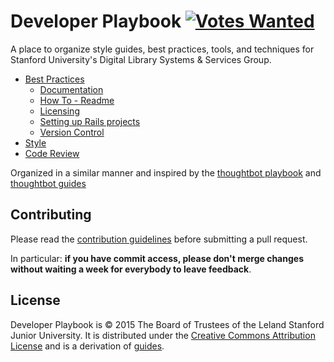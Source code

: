 # 
Developer Playbook  [![Votes Wanted](https://badge.waffle.io/sul-dlss/DeveloperPlaybook.svg?label=votes&title=Votes%20Wanted)](http://waffle.io/sul-dlss/DeveloperPlaybook)
=========

A place to organize style guides, best practices, tools, and techniques for Stanford University's Digital Library Systems &amp; Services Group.

 - [Best Practices](/best-practices)
   - [Documentation](/best-practices/documentation)
   - [How To - Readme](/best-practices/howto_readme.md)
   - [Licensing](/best-practices/licensing.md)
   - [Setting up Rails projects](/best-practices/setting_up_rails_project.md)
   - [Version Control](/best-practices/version_control.md)
 - [Style](/style)
 - [Code Review](/code-review)

Organized in a similar manner and inspired by the [thoughtbot playbook](http://playbook.thoughtbot.com/) and [thoughtbot guides](https://github.com/thoughtbot/guides)

Contributing
------------

Please read the [contribution guidelines] before submitting a pull request.

In particular: **if you have commit access, please don't merge changes without
waiting a week for everybody to leave feedback**.

[contribution guidelines]: /CONTRIBUTING.md


License
-------

Developer Playbook is © 2015 The Board of Trustees of the Leland Stanford Junior University. It is distributed under the [Creative Commons
Attribution License](http://creativecommons.org/licenses/by/3.0/) and is a derivation of [guides](https://github.com/thoughtbot/guides).
